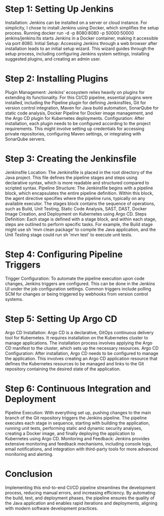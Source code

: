 # Step 1: Setting Up Jenkins
Installation: Jenkins can be installed on a server or cloud instance. For simplicity, I chose to install Jenkins using Docker, which simplifies the setup process. Running docker run -d -p 8080:8080 -p 50000:50000 jenkins/jenkins:lts starts Jenkins in a Docker container, making it accessible via port 8080.
Initial Setup: Accessing Jenkins through a web browser after installation leads to an initial setup wizard. This wizard guides through the setup process, including configuring Jenkins system settings, installing suggested plugins, and creating an admin user.

# Step 2: Installing Plugins
Plugin Management: Jenkins' ecosystem relies heavily on plugins for extending its functionality. For this CI/CD pipeline, essential plugins were installed, including the Pipeline plugin for defining Jenkinsfiles, Git for version control integration, Maven for Java build automation, SonarQube for static code analysis, Docker Pipeline for Docker image management, and the Argo CD plugin for Kubernetes deployments.
Configuration: After installation, each plugin needs to be configured according to the project requirements. This might involve setting up credentials for accessing private repositories, configuring Maven settings, or integrating with SonarQube servers.

# Step 3: Creating the Jenkinsfile
Jenkinsfile Location: The Jenkinsfile is placed in the root directory of the Java project. This file defines the pipeline stages and steps using declarative syntax, which is more readable and structured compared to scripted syntax.
Pipeline Structure: The Jenkinsfile begins with a pipeline block, which encapsulates the entire pipeline definition. Within this block, the agent directive specifies where the pipeline runs, typically on any available executor. The stages block contains the sequence of operations, such as Build, Unit Testing, Static Code Analysis, SAST, DAST, Docker Image Creation, and Deployment on Kubernetes using Argo CD.
Steps Definition: Each stage is defined with a stage block, and within each stage, steps are outlined to perform specific tasks. For example, the Build stage might use sh 'mvn clean package' to compile the Java application, and the Unit Testing stage could run sh 'mvn test' to execute unit tests.

# Step 4: Configuring Pipeline Triggers
Trigger Configuration: To automate the pipeline execution upon code changes, Jenkins triggers are configured. This can be done in the Jenkins UI under the job configuration settings. Common triggers include polling SCM for changes or being triggered by webhooks from version control systems.

# Step 5: Setting Up Argo CD
Argo CD Installation: Argo CD is a declarative, GitOps continuous delivery tool for Kubernetes. It requires installation on the Kubernetes cluster to manage applications. The installation process involves applying the Argo CD manifest to the cluster, which sets up the necessary resources.
Argo CD Configuration: After installation, Argo CD needs to be configured to manage the application. This involves creating an Argo CD application resource that defines the Kubernetes resources to be managed and links to the Git repository containing the desired state of the application.

# Step 6: Continuous Integration and Deployment
Pipeline Execution: With everything set up, pushing changes to the main branch of the Git repository triggers the Jenkins pipeline. The pipeline executes each stage in sequence, starting with building the application, running unit tests, performing static and dynamic security analyses, creating a Docker image, and finally deploying the application to Kubernetes using Argo CD.
Monitoring and Feedback: Jenkins provides extensive monitoring and feedback mechanisms, including console logs, email notifications, and integration with third-party tools for more advanced monitoring and alerting.

# Conclusion
Implementing this end-to-end CI/CD pipeline streamlines the development process, reducing manual errors, and increasing efficiency. By automating the build, test, and deployment phases, the pipeline ensures the quality of the Java application and enables rapid iterations and deployments, aligning with modern software development practices.